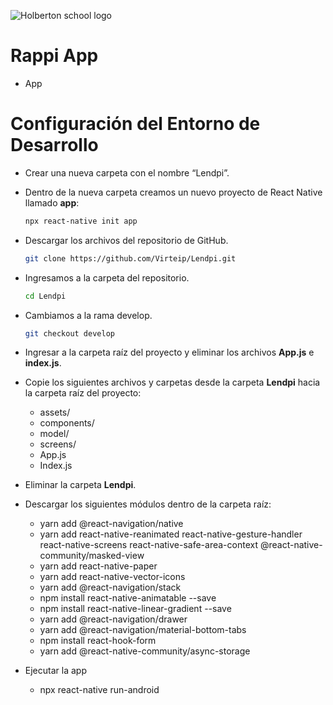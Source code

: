 ![Holberton school logo](http://imgfz.com/i/j5QenPM.png)
# Rappi App


- App

# Configuración del Entorno de Desarrollo

- Crear una nueva carpeta con el nombre “Lendpi”.

- Dentro de la nueva carpeta creamos un nuevo proyecto de React Native llamado **app**:

    ```bash
  npx react-native init app
    ```

- Descargar los archivos del repositorio de GitHub.

    ```bash
  git clone https://github.com/Virteip/Lendpi.git
    ```

- Ingresamos a la carpeta del repositorio.

  ```bash
  cd Lendpi
  ```

- Cambiamos a la rama develop.

  ```bash
  git checkout develop
  ```

- Ingresar a la carpeta raíz del proyecto y eliminar los archivos **App.js** e **index.js**.
- Copie los siguientes archivos y carpetas desde la carpeta **Lendpi** hacia la carpeta raíz del proyecto:
  - assets/
  - components/
  - model/
  - screens/
  - App.js
  - Index.js

- Eliminar la carpeta **Lendpi**.
- Descargar los siguientes módulos dentro de la carpeta raíz:
  - yarn add @react-navigation/native
  - yarn add react-native-reanimated react-native-gesture-handler react-native-screens react-native-safe-area-context @react-native-community/masked-view
  - yarn add react-native-paper
  - yarn add react-native-vector-icons
  - yarn add @react-navigation/stack
  - npm install react-native-animatable --save
  - npm install react-native-linear-gradient --save
  - yarn add @react-navigation/drawer
  - yarn add @react-navigation/material-bottom-tabs
  - npm install react-hook-form
  - yarn add @react-native-community/async-storage
- Ejecutar la app
  - npx react-native run-android
